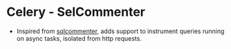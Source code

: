 # Celery - SelCommenter
- Inspired from [sqlcommenter](https://google.github.io/sqlcommenter/#frameworks), adds support to instrument queries running on async tasks, isolated from http requests.
